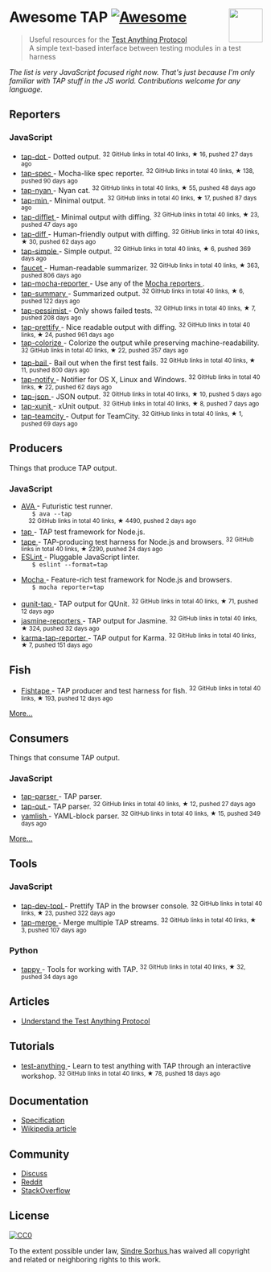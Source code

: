 <h1>
 Awesome TAP
 <a href="https://github.com/sindresorhus/awesome">
  <img alt="Awesome" src="https://cdn.rawgit.com/sindresorhus/awesome/d7305f38d29fed78fa85652e3a63e154dd8e8829/media/badge.svg"/>
 </a>
 <a href="https://testanything.org">
  <img align="right" src="https://testanything.org/images/tap.png" width="67"/>
 </a>
</h1>
<blockquote>
 <p>
  Useful resources for the
  <a href="https://testanything.org">
   Test Anything Protocol
  </a>
  <br/>
  A simple text-based interface between testing modules in a test harness
 </p>
</blockquote>
<p>
 <em>
  The list is very JavaScript focused right now. That's just because I'm only familiar with TAP stuff in the JS world. Contributions welcome for any language.
 </em>
</p>
<h2>
 Reporters
</h2>
<h3>
 JavaScript
</h3>
<ul>
 <li>
  <a href="https://github.com/scottcorgan/tap-dot">
   tap-dot
  </a>
  - Dotted output.
  <sup>
   32 GitHub links in total 40 links, &#9733 16, pushed 27 days ago
  </sup>
 </li>
 <li>
  <a href="https://github.com/scottcorgan/tap-spec">
   tap-spec
  </a>
  - Mocha-like spec reporter.
  <sup>
   32 GitHub links in total 40 links, &#9733 138, pushed 90 days ago
  </sup>
 </li>
 <li>
  <a href="https://github.com/calvinmetcalf/tap-nyan">
   tap-nyan
  </a>
  - Nyan cat.
  <sup>
   32 GitHub links in total 40 links, &#9733 55, pushed 48 days ago
  </sup>
 </li>
 <li>
  <a href="https://github.com/gummesson/tap-min">
   tap-min
  </a>
  - Minimal output.
  <sup>
   32 GitHub links in total 40 links, &#9733 17, pushed 87 days ago
  </sup>
 </li>
 <li>
  <a href="https://github.com/namuol/tap-difflet">
   tap-difflet
  </a>
  - Minimal output with diffing.
  <sup>
   32 GitHub links in total 40 links, &#9733 23, pushed 47 days ago
  </sup>
 </li>
 <li>
  <a href="https://github.com/axross/tap-diff">
   tap-diff
  </a>
  - Human-friendly output with diffing.
  <sup>
   32 GitHub links in total 40 links, &#9733 30, pushed 62 days ago
  </sup>
 </li>
 <li>
  <a href="https://github.com/joeybaker/tap-simple">
   tap-simple
  </a>
  - Simple output.
  <sup>
   32 GitHub links in total 40 links, &#9733 6, pushed 369 days ago
  </sup>
 </li>
 <li>
  <a href="https://github.com/substack/faucet">
   faucet
  </a>
  - Human-readable summarizer.
  <sup>
   32 GitHub links in total 40 links, &#9733 363, pushed 806 days ago
  </sup>
 </li>
 <li>
  <a href="https://github.com/isaacs/tap-mocha-reporter">
   tap-mocha-reporter
  </a>
  - Use any of the
  <a href="https://github.com/isaacs/tap-mocha-reporter/tree/master/lib/reporters">
   Mocha reporters
  </a>
  .
 </li>
 <li>
  <a href="https://github.com/zoubin/tap-summary">
   tap-summary
  </a>
  - Summarized output.
  <sup>
   32 GitHub links in total 40 links, &#9733 6, pushed 122 days ago
  </sup>
 </li>
 <li>
  <a href="https://github.com/clux/tap-pessimist">
   tap-pessimist
  </a>
  - Only shows failed tests.
  <sup>
   32 GitHub links in total 40 links, &#9733 7, pushed 208 days ago
  </sup>
 </li>
 <li>
  <a href="https://github.com/toolness/tap-prettify">
   tap-prettify
  </a>
  - Nice readable output with diffing.
  <sup>
   32 GitHub links in total 40 links, &#9733 24, pushed 961 days ago
  </sup>
 </li>
 <li>
  <a href="https://github.com/substack/tap-colorize">
   tap-colorize
  </a>
  - Colorize the output while preserving machine-readability.
  <sup>
   32 GitHub links in total 40 links, &#9733 22, pushed 357 days ago
  </sup>
 </li>
 <li>
  <a href="https://github.com/juliangruber/tap-bail">
   tap-bail
  </a>
  - Bail out when the first test fails.
  <sup>
   32 GitHub links in total 40 links, &#9733 11, pushed 800 days ago
  </sup>
 </li>
 <li>
  <a href="https://github.com/axross/tap-notify">
   tap-notify
  </a>
  - Notifier for OS X, Linux and Windows.
  <sup>
   32 GitHub links in total 40 links, &#9733 22, pushed 62 days ago
  </sup>
 </li>
 <li>
  <a href="https://github.com/gummesson/tap-json">
   tap-json
  </a>
  - JSON output.
  <sup>
   32 GitHub links in total 40 links, &#9733 10, pushed 5 days ago
  </sup>
 </li>
 <li>
  <a href="https://github.com/aghassemi/tap-xunit">
   tap-xunit
  </a>
  - xUnit output.
  <sup>
   32 GitHub links in total 40 links, &#9733 8, pushed 7 days ago
  </sup>
 </li>
 <li>
  <a href="https://github.com/smockle/tap-teamcity">
   tap-teamcity
  </a>
  - Output for TeamCity.
  <sup>
   32 GitHub links in total 40 links, &#9733 1, pushed 69 days ago
  </sup>
 </li>
</ul>
<h2>
 Producers
</h2>
<p>
 Things that produce TAP output.
</p>
<h3>
 JavaScript
</h3>
<ul>
 <li>
  <a href="https://github.com/sindresorhus/ava">
   AVA
  </a>
  - Futuristic test runner.
  <code>
   $ ava --tap
  </code>
  <sup>
   32 GitHub links in total 40 links, &#9733 4490, pushed 2 days ago
  </sup>
 </li>
 <li>
  <a href="https://github.com/isaacs/node-tap">
   tap
  </a>
  - TAP test framework for Node.js.
 </li>
 <li>
  <a href="https://github.com/substack/tape">
   tape
  </a>
  - TAP-producing test harness for Node.js and browsers.
  <sup>
   32 GitHub links in total 40 links, &#9733 2290, pushed 24 days ago
  </sup>
 </li>
 <li>
  <a href="http://eslint.org/docs/user-guide/formatters/#tap">
   ESLint
  </a>
  - Pluggable JavaScript linter.
  <code>
   $ eslint --format=tap
  </code>
 </li>
 <li>
  <a href="https://mochajs.org">
   Mocha
  </a>
  - Feature-rich test framework for Node.js and browsers.
  <code>
   $ mocha reporter=tap
  </code>
 </li>
 <li>
  <a href="https://github.com/twada/qunit-tap">
   qunit-tap
  </a>
  - TAP output for QUnit.
  <sup>
   32 GitHub links in total 40 links, &#9733 71, pushed 12 days ago
  </sup>
 </li>
 <li>
  <a href="https://github.com/larrymyers/jasmine-reporters">
   jasmine-reporters
  </a>
  - TAP output for Jasmine.
  <sup>
   32 GitHub links in total 40 links, &#9733 324, pushed 32 days ago
  </sup>
 </li>
 <li>
  <a href="https://github.com/fumiakiy/karma-tap-reporter">
   karma-tap-reporter
  </a>
  - TAP output for Karma.
  <sup>
   32 GitHub links in total 40 links, &#9733 7, pushed 151 days ago
  </sup>
 </li>
</ul>
<h2>
 Fish
</h2>
<ul>
 <li>
  <a href="https://github.com/fisherman/fishtape">
   Fishtape
  </a>
  - TAP producer and test harness for fish.
  <sup>
   32 GitHub links in total 40 links, &#9733 193, pushed 12 days ago
  </sup>
 </li>
</ul>
<p>
 <a href="https://testanything.org/producers.html">
  More...
 </a>
</p>
<h2>
 Consumers
</h2>
<p>
 Things that consume TAP output.
</p>
<h3>
 JavaScript
</h3>
<ul>
 <li>
  <a href="https://github.com/substack/tap-parser">
   tap-parser
  </a>
  - TAP parser.
 </li>
 <li>
  <a href="https://github.com/scottcorgan/tap-out">
   tap-out
  </a>
  - TAP parser.
  <sup>
   32 GitHub links in total 40 links, &#9733 12, pushed 27 days ago
  </sup>
 </li>
 <li>
  <a href="https://github.com/isaacs/yamlish">
   yamlish
  </a>
  - YAML-block parser.
  <sup>
   32 GitHub links in total 40 links, &#9733 15, pushed 349 days ago
  </sup>
 </li>
</ul>
<p>
 <a href="https://testanything.org/consumers.html">
  More...
 </a>
</p>
<h2>
 Tools
</h2>
<h3>
 JavaScript
</h3>
<ul>
 <li>
  <a href="https://github.com/Jam3/tap-dev-tool">
   tap-dev-tool
  </a>
  - Prettify TAP in the browser console.
  <sup>
   32 GitHub links in total 40 links, &#9733 23, pushed 322 days ago
  </sup>
 </li>
 <li>
  <a href="https://github.com/anko/tap-merge">
   tap-merge
  </a>
  - Merge multiple TAP streams.
  <sup>
   32 GitHub links in total 40 links, &#9733 3, pushed 107 days ago
  </sup>
 </li>
</ul>
<h3>
 Python
</h3>
<ul>
 <li>
  <a href="https://github.com/mblayman/tappy">
   tappy
  </a>
  - Tools for working with TAP.
  <sup>
   32 GitHub links in total 40 links, &#9733 32, pushed 34 days ago
  </sup>
 </li>
</ul>
<h2>
 Articles
</h2>
<ul>
 <li>
  <a href="http://www.effectiveperlprogramming.com/2011/05/understand-the-test-anything-protocol/">
   Understand the Test Anything Protocol
  </a>
 </li>
</ul>
<h2>
 Tutorials
</h2>
<ul>
 <li>
  <a href="https://github.com/finnp/test-anything">
   test-anything
  </a>
  - Learn to test anything with TAP through an interactive workshop.
  <sup>
   32 GitHub links in total 40 links, &#9733 78, pushed 18 days ago
  </sup>
 </li>
</ul>
<h2>
 Documentation
</h2>
<ul>
 <li>
  <a href="https://testanything.org/tap-version-13-specification.html">
   Specification
  </a>
 </li>
 <li>
  <a href="https://en.wikipedia.org/wiki/Test_Anything_Protocol">
   Wikipedia article
  </a>
 </li>
</ul>
<h2>
 Community
</h2>
<ul>
 <li>
  <a href="https://github.com/TestAnything/Specification/issues">
   Discuss
  </a>
 </li>
 <li>
  <a href="https://www.reddit.com/r/testanythingprotocol">
   Reddit
  </a>
 </li>
 <li>
  <a href="http://stackoverflow.com/questions/tagged/tap">
   StackOverflow
  </a>
 </li>
</ul>
<h2>
 License
</h2>
<p>
 <a href="https://creativecommons.org/publicdomain/zero/1.0/">
  <img alt="CC0" src="http://mirrors.creativecommons.org/presskit/buttons/88x31/svg/cc-zero.svg"/>
 </a>
</p>
<p>
 To the extent possible under law,
 <a href="http://sindresorhus.com">
  Sindre Sorhus
 </a>
 has waived all copyright and related or neighboring rights to this work.
</p>
